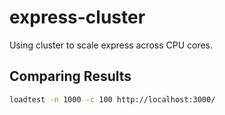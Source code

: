 # express-cluster

 Using cluster to scale express across CPU cores.
## Comparing Results

```bash
loadtest -n 1000 -c 100 http://localhost:3000/
```